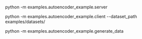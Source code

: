 python -m examples.autoencoder_example.server 

python -m examples.autoencoder_example.client --dataset_path examples/datasets/


python -m examples.autoencoder_example.generate_data